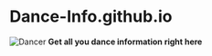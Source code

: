 # Dance-Info.github.io
![Dancer](https://www.google.com/url?sa=i&url=https%3A%2F%2Fpixy.org%2F82162%2F&psig=AOvVaw2p4_N28jNw9nhIgrymp_GT&ust=1607435798181000&source=images&cd=vfe&ved=0CAIQjRxqFwoTCJjBn5aDvO0CFQAAAAAdAAAAABAJ)
**Get all you dance information right here**

